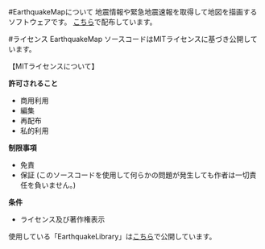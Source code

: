 #EarthquakeMapについて
地震情報や緊急地震速報を取得して地図を描画するソフトウェアです。
[こちら](https://software.kichi2004.jp/2018/05/21/eqmap/)で配布しています。


#ライセンス
EarthquakeMap ソースコードはMITライセンスに基づき公開しています。


【MITライセンスについて】

**許可されること**
- 商用利用
- 編集
- 再配布
- 私的利用

**制限事項**
- 免責
- 保証
(このソースコードを使用して何らかの問題が発生しても作者は一切責任を負いません。) 

**条件**
- ライセンス及び著作権表示


使用している「EarthquakeLibrary」は[こちら](https://github.com/Kichi2525yt/EarthuquakeLibrary)で公開しています。